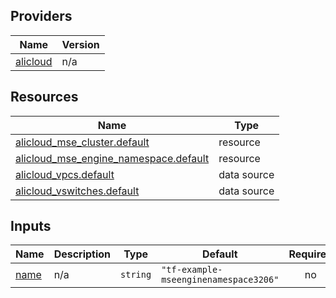 <!-- BEGIN_TF_DOCS -->
## Providers

| Name | Version |
|------|---------|
| <a name="provider_alicloud"></a> [alicloud](#provider\_alicloud) | n/a |

## Resources

| Name | Type |
|------|------|
| [alicloud_mse_cluster.default](https://registry.terraform.io/providers/hashicorp/alicloud/latest/docs/resources/mse_cluster) | resource |
| [alicloud_mse_engine_namespace.default](https://registry.terraform.io/providers/hashicorp/alicloud/latest/docs/resources/mse_engine_namespace) | resource |
| [alicloud_vpcs.default](https://registry.terraform.io/providers/hashicorp/alicloud/latest/docs/data-sources/vpcs) | data source |
| [alicloud_vswitches.default](https://registry.terraform.io/providers/hashicorp/alicloud/latest/docs/data-sources/vswitches) | data source |

## Inputs

| Name | Description | Type | Default | Required |
|------|-------------|------|---------|:--------:|
| <a name="input_name"></a> [name](#input\_name) | n/a | `string` | `"tf-example-mseenginenamespace3206"` | no |
<!-- END_TF_DOCS -->    